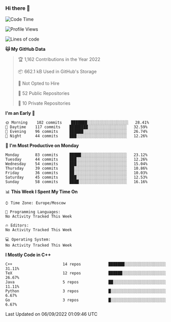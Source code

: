 ### Hi there 👋

<!--
**SemenMartynov/SemenMartynov** is a ✨ _special_ ✨ repository because its `README.md` (this file) appears on your GitHub profile.

Here are some ideas to get you started:

- 🔭 I’m currently working on ...
- 🌱 I’m currently learning ...
- 👯 I’m looking to collaborate on ...
- 🤔 I’m looking for help with ...
- 💬 Ask me about ...
- 📫 How to reach me: ...
- 😄 Pronouns: ...
- ⚡ Fun fact: ...
-->

<!--START_SECTION:waka-->
![Code Time](http://img.shields.io/badge/Code%20Time-0%20secs-blue)

![Profile Views](http://img.shields.io/badge/Profile%20Views-0-blue)

![Lines of code](https://img.shields.io/badge/From%20Hello%20World%20I%27ve%20Written-2%20Million%20lines%20of%20code-blue)

**🐱 My GitHub Data** 

> 🏆 1,162 Contributions in the Year 2022
 > 
> 📦 662.1 kB Used in GitHub's Storage 
 > 
> 🚫 Not Opted to Hire
 > 
> 📜 52 Public Repositories 
 > 
> 🔑 10 Private Repositories  
 > 
**I'm an Early 🐤** 

```text
🌞 Morning    102 commits    ███████░░░░░░░░░░░░░░░░░░   28.41% 
🌆 Daytime    117 commits    ████████░░░░░░░░░░░░░░░░░   32.59% 
🌃 Evening    96 commits     ██████░░░░░░░░░░░░░░░░░░░   26.74% 
🌙 Night      44 commits     ███░░░░░░░░░░░░░░░░░░░░░░   12.26%

```
📅 **I'm Most Productive on Monday** 

```text
Monday       83 commits     █████░░░░░░░░░░░░░░░░░░░░   23.12% 
Tuesday      44 commits     ███░░░░░░░░░░░░░░░░░░░░░░   12.26% 
Wednesday    54 commits     ███░░░░░░░░░░░░░░░░░░░░░░   15.04% 
Thursday     39 commits     ██░░░░░░░░░░░░░░░░░░░░░░░   10.86% 
Friday       36 commits     ██░░░░░░░░░░░░░░░░░░░░░░░   10.03% 
Saturday     45 commits     ███░░░░░░░░░░░░░░░░░░░░░░   12.53% 
Sunday       58 commits     ████░░░░░░░░░░░░░░░░░░░░░   16.16%

```


📊 **This Week I Spent My Time On** 

```text
⌚︎ Time Zone: Europe/Moscow

💬 Programming Languages: 
No Activity Tracked This Week

🔥 Editors: 
No Activity Tracked This Week

💻 Operating System: 
No Activity Tracked This Week

```

**I Mostly Code in C++** 

```text
C++                      14 repos            ███████░░░░░░░░░░░░░░░░░░   31.11% 
TeX                      12 repos            ██████░░░░░░░░░░░░░░░░░░░   26.67% 
Java                     5 repos             ██░░░░░░░░░░░░░░░░░░░░░░░   11.11% 
Python                   3 repos             █░░░░░░░░░░░░░░░░░░░░░░░░   6.67% 
Go                       3 repos             █░░░░░░░░░░░░░░░░░░░░░░░░   6.67%

```



 Last Updated on 06/09/2022 01:09:46 UTC
<!--END_SECTION:waka-->